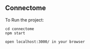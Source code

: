 ## Connectome

To Run the project:
```
cd connectome
npm start

open localhost:3000/ in your browser
```
